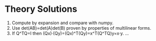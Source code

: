 # Theory Solutions
1. Compute by expansion and compare with numpy.
2. Use det(AB)=det(A)det(B) proven by properties of multilinear forms.
3. If Q^TQ=I then (Qx)·(Qy)=(Qx)^T(Qy)=x^T(Q^TQ)y=x·y.
...